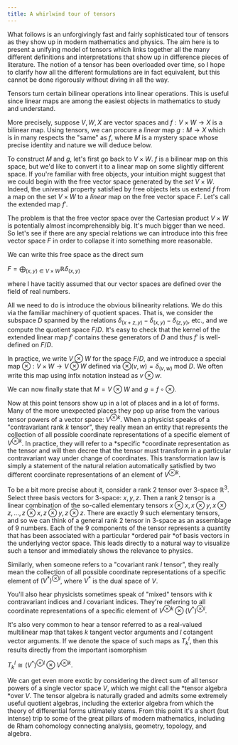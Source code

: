 ```yaml
---
title: A whirlwind tour of tensors
---
```


What follows is an unforgivingly fast and fairly sophisticated tour of tensors as they show up in modern mathematics and physics. The aim here is to present a unifying model of tensors which links together all the many different definitions and interpretations that show up in difference pieces of literature. The notion of a tensor has been overloaded over time, so I hope to clarify how all the different formulations are in fact equivalent, but this cannot be done rigorously without diving in all the way.

Tensors turn certain bilinear operations into linear operations. This is useful since linear maps are among the easiest objects in mathematics to study and understand.

More precisely, suppose $V,W,X$ are vector spaces and $f:V\times W \rightarrow X$ is a bilinear map. Using tensors, we can procure a *linear* map $g : M \rightarrow X$ which is in many respects the "same" as $f$, where $M$ is a mystery space whose precise identity and nature we will deduce below.

To construct $M$ and $g$, let's first go back to $V\times W$. $f$ is a bilinear map on this space, but we'd like to convert it to a linear map on some slightly different space. If you're familiar with free objects, your intuition might suggest that we could begin with the free vector space generated by the *set* $V\times W$. Indeed, the universal property satisfied by free objects lets us extend $f$ from a map on the set $V\times W$ to a *linear* map on the free vector space $F$. Let's call the extended map $f'$.

The problem is that the free vector space over the Cartesian product $V\times W$ is potentially almost incomprehensibly big. It's much bigger than we need. So let's see if there are any special relations we can introduce into this free vector space $F$ in order to collapse it into something more reasonable.

We can write this free space as the direct sum

$F = \bigoplus_{(x,y) \in V\times W} \mathbb{R} \delta_{(x,y)}$

where I have tacitly assumed that our vector spaces are defined over the field of real numbers.

All we need to do is introduce the obvious bilinearity relations. We do this via the familiar machinery of quotient spaces. That is, we consider the subspace $D$ spanned by the relations $\delta_{(x+z,y)} - \delta_{(x,y)} - \delta_{(z,y)}$, etc., and we compute the quotient space $F/D$. It's easy to check that the kernel of the extended linear map $f'$ contains these generators of $D$ and thus $f'$ is well-defined on $F/D$.

In practice, we write $V\otimes W$ for the space $F/D$, and we introduce a special map $\otimes : V\times W \rightarrow V\otimes W$ defined via $\otimes(v,w) = \delta_{(v,w)} \text{ mod } D$. We often write this map using infix notation instead as $v\otimes w$.

We can now finally state that $M = V\otimes W$ and $g = f\circ \otimes$.

Now at this point tensors show up in a lot of places and in a lot of forms. Many of the more unexpected places they pop up arise from the various tensor powers of a vector space: $V^{\otimes k}$. When a physicist speaks of a "contravariant rank $k$ tensor", they really mean an entity that represents the collection of all possible coordinate representations of a specific element of $V^{\otimes k}$. In practice, they will refer to a *specific *coordinate representation as the tensor and will then decree that the tensor must transform in a particular contravariant way under change of coordinates. This transformation law is simply a statement of the natural relation automatically satisfied by two different coordinate representations of an element of $V^{\otimes k}$.

To be a bit more precise about it, consider a rank 2 tensor over 3-space $\mathbb{R}^3$. Select three basis vectors for 3-space: $x,y,z$. Then a rank 2 tensor is a linear combination of the so-called elementary tensors $x\otimes x, x\otimes y,x\otimes z, \dots, z\otimes x,z\otimes y,z\otimes z$. There are exactly 9 such elementary tensors, and so we can think of a general rank 2 tensor in 3-space as an assemblage of 9 numbers. Each of the 9 components of the tensor represents a quantity that has been associated with a particular *ordered pair *of basis vectors in the underlying vector space. This leads directly to a natural way to visualize such a tensor and immediately shows the relevance to physics.

Similarly, when someone refers to a "covariant rank $l$ tensor", they really mean the collection of all possible coordinate representations of a specific element of $(V^*)^{\otimes l}$, where $V^*$ is the dual space of $V$.

You'll also hear physicists sometimes speak of "mixed" tensors with $k$ contravariant indices and $l$ covariant indices. They're referring to all coordinate representations of a specific element of $V^{\otimes k}\otimes (V^*)^{\otimes l}$.

It's also very common to hear a tensor referred to as a real-valued multilinear map that takes $k$ tangent vector arguments and $l$ cotangent vector arguments. If we denote the space of such maps as $T_k^l$, then this results directly from the important isomorphism

$T_k^l\cong (V^*)^{\otimes l}\otimes V^{\otimes k}$.

We can get even more exotic by considering the direct sum of all tensor powers of a single vector space $V$, which we might call the *tensor algebra *over $V$. The tensor algebra is naturally graded and admits some extremely useful quotient algebras, including the exterior algebra from which the theory of differential forms ultimately stems. From this point it's a short (but intense) trip to some of the great pillars of modern mathematics, including de Rham cohomology connecting analysis, geometry, topology, and algebra.

